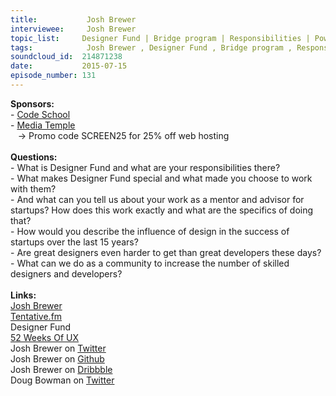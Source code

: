 ```yaml
--- 
title:           Josh Brewer 
interviewee:     Josh Brewer 
topic_list:     Designer Fund | Bridge program | Responsibilities | Power of design | Startup mentor / advisor | Design influence | Kleiner Perkins | Apple | Jobs & Ive | Chances for success | Hiring designers | Sales & Marketing | U.S. colleges | Industry pace
tags:            Josh Brewer , Designer Fund , Bridge program , Responsibilities , Power of design , Startup mentor / advisor , Design influence , Kleiner Perkins , Apple , Jobs  Ive , Chances for success , Hiring designers , Sales  Marketing , U.S. colleges , Industry pace
soundcloud_id:  214871238
date:           2015-07-15
episode_number: 131
---
```


<p class="show_notes_display"><b>Sponsors:<br></b>- <a rel="nofollow" target="_blank" href="https://www.codeschool.com/">Code School</a><b><br></b>- <a rel="nofollow" target="_blank" href="http://mediatemple.net/?utm_source=BetweenScreens&amp;utm_medium=podcast&amp;utm_campaign=SCREEN25">Media Temple</a><b><br></b><span>   -&gt; Promo code SCREEN25 for 25% off web hosting<br></span><b><br>Questions:</b><br>- What is Designer Fund and what are your responsibilities there?<br>- What makes Designer Fund special and what made you choose to work with them?<br>- And what can you tell us about your work as a mentor and advisor for startups? How does this work exactly and what are the specifics of doing that?<br>- How would you describe the influence of design in the success of startups over the last 15 years?<br>- Are great designers even harder to get than great developers these days?<br>- What can we do as a community to increase the number of skilled designers and developers?<br><br><b>Links:</b><br><a rel="nofollow" target="_blank" href="http://jbrewer.me/">Josh Brewer</a><br><a rel="nofollow" target="_blank" href="http://tentative.fm/">Tentative.fm</a><br><a rel="nofollow" target="_blank">Designer Fund</a><br><a rel="nofollow" target="_blank" href="http://52weeksofux.com/">52 Weeks Of UX</a><br>Josh Brewer on <a rel="nofollow" target="_blank" href="https://twitter.com/jbrewer">Twitter</a><br>Josh Brewer on <a rel="nofollow" target="_blank" href="https://github.com/jbrewer">Github</a><br>Josh Brewer on <a rel="nofollow" target="_blank" href="https://dribbble.com/jbrewer">Dribbble</a><br>Doug Bowman on <a rel="nofollow" target="_blank" href="https://twitter.com/stop">Twitter</a><br></p>
